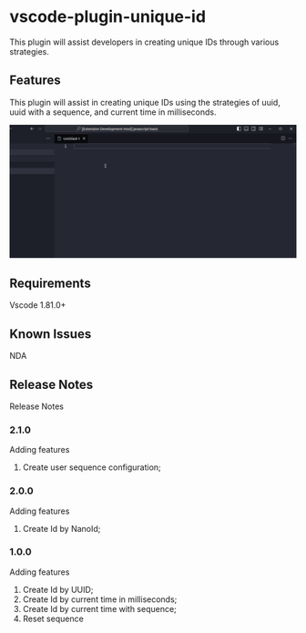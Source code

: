 # vscode-plugin-unique-id
This plugin will assist developers in creating unique IDs through various strategies.

## Features

This plugin will assist in creating unique IDs using the strategies of uuid, uuid with a sequence, and current time in milliseconds.

![](images/features.gif)

## Requirements

Vscode 1.81.0+

## Known Issues

NDA

## Release Notes

Release Notes

### 2.1.0

Adding features

1. Create user sequence configuration;

### 2.0.0

Adding features

1. Create Id by NanoId;

### 1.0.0

Adding features

1. Create Id by UUID;
2. Create Id by current time in milliseconds;
3. Create Id by current time with sequence;
4. Reset sequence
